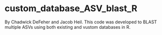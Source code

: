 # custom_database_ASV_blast_R
By Chadwick DeFeher and Jacob Heil. 
This code was developed to BLAST multiple ASVs using both existing and vustom databases in R.
